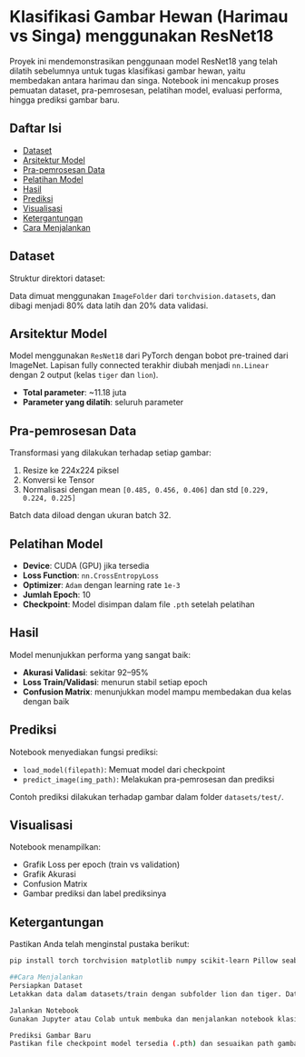 # Klasifikasi Gambar Hewan (Harimau vs Singa) menggunakan ResNet18

Proyek ini mendemonstrasikan penggunaan model ResNet18 yang telah dilatih sebelumnya untuk tugas klasifikasi gambar hewan, yaitu membedakan antara harimau dan singa. Notebook ini mencakup proses pemuatan dataset, pra-pemrosesan, pelatihan model, evaluasi performa, hingga prediksi gambar baru.

## Daftar Isi

- [Dataset](#dataset)
- [Arsitektur Model](#arsitektur-model)
- [Pra-pemrosesan Data](#pra-pemrosesan-data)
- [Pelatihan Model](#pelatihan-model)
- [Hasil](#hasil)
- [Prediksi](#prediksi)
- [Visualisasi](#visualisasi)
- [Ketergantungan](#ketergantungan)
- [Cara Menjalankan](#cara-menjalankan)

## Dataset

Struktur direktori dataset:


Data dimuat menggunakan `ImageFolder` dari `torchvision.datasets`, dan dibagi menjadi 80% data latih dan 20% data validasi.

## Arsitektur Model

Model menggunakan `ResNet18` dari PyTorch dengan bobot pre-trained dari ImageNet. Lapisan fully connected terakhir diubah menjadi `nn.Linear` dengan 2 output (kelas `tiger` dan `lion`).

- **Total parameter**: ~11.18 juta
- **Parameter yang dilatih**: seluruh parameter

## Pra-pemrosesan Data

Transformasi yang dilakukan terhadap setiap gambar:

1. Resize ke 224x224 piksel
2. Konversi ke Tensor
3. Normalisasi dengan mean `[0.485, 0.456, 0.406]` dan std `[0.229, 0.224, 0.225]`

Batch data diload dengan ukuran batch 32.

## Pelatihan Model

- **Device**: CUDA (GPU) jika tersedia
- **Loss Function**: `nn.CrossEntropyLoss`
- **Optimizer**: `Adam` dengan learning rate `1e-3`
- **Jumlah Epoch**: 10
- **Checkpoint**: Model disimpan dalam file `.pth` setelah pelatihan

## Hasil

Model menunjukkan performa yang sangat baik:

- **Akurasi Validasi**: sekitar 92–95%
- **Loss Train/Validasi**: menurun stabil setiap epoch
- **Confusion Matrix**: menunjukkan model mampu membedakan dua kelas dengan baik

## Prediksi

Notebook menyediakan fungsi prediksi:

- `load_model(filepath)`: Memuat model dari checkpoint
- `predict_image(img_path)`: Melakukan pra-pemrosesan dan prediksi

Contoh prediksi dilakukan terhadap gambar dalam folder `datasets/test/`.

## Visualisasi

Notebook menampilkan:

- Grafik Loss per epoch (train vs validation)
- Grafik Akurasi
- Confusion Matrix
- Gambar prediksi dan label prediksinya

## Ketergantungan

Pastikan Anda telah menginstal pustaka berikut:

```bash
pip install torch torchvision matplotlib numpy scikit-learn Pillow seaborn

##Cara Menjalankan
Persiapkan Dataset
Letakkan data dalam datasets/train dengan subfolder lion dan tiger. Dataset harus dalam format gambar.

Jalankan Notebook
Gunakan Jupyter atau Colab untuk membuka dan menjalankan notebook klasifikasi hewan tiger,lion.ipynb.

Prediksi Gambar Baru
Pastikan file checkpoint model tersedia (.pth) dan sesuaikan path gambar pada fungsi predict_image.

